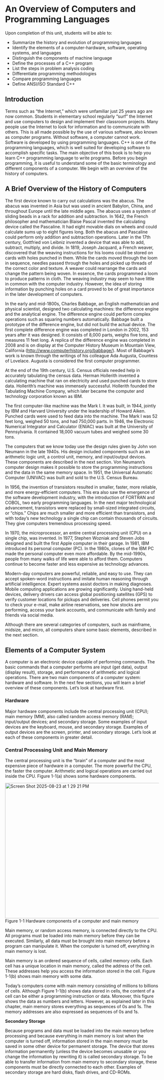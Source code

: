 # An Overview of Computers and Programming Languages

Upon completion of this unit, students will be able to:

- Summarize the history and evolution of programming languages
- Identify the elements of a computer-hardware, software, operating systems, and languages
- Distinguish the components of machine language
- Define the processes of a C++ program
- List the steps in problem analysis coding
- Differentiate programming methodologies
- Compare programming languages
- Define ANSI/ISO Standard C++

## Introduction
Terms such as “the Internet,” which were unfamiliar just 25 years ago are now common. Students in elementary school regularly “surf” the Internet and use computers to design and implement their classroom projects. Many people use the Internet to look for information and to communicate with others. This is all made possible by the use of various software, also known as computer programs. Without software, a computer cannot work. Software is developed by using programming languages. C++ is one of the programming languages, which is well suited for developing software to accomplish specific tasks. The main objective of this book is to help you learn C++ programming language to write programs. Before you begin programming, it is useful to understand some of the basic terminology and different components of a computer. We begin with an overview of the history of computers.

## A Brief Overview of the History of Computers
The first device known to carry out calculations was the abacus. The abacus was invented in Asia but was used in ancient Babylon, China, and throughout Europe until the late middle ages. The abacus uses a system of sliding beads in a rack for addition and subtraction. In 1642, the French philosopher and mathematician Blaise Pascal invented the calculating device called the Pascaline. It had eight movable dials on wheels and could calculate sums up to eight figures long. Both the abacus and Pascaline could perform only addition and subtraction operations. Later in the 17th century, Gottfried von Leibniz invented a device that was able to add, subtract, multiply, and divide. In 1819, Joseph Jacquard, a French weaver, discovered that the weaving instructions for his looms could be stored on cards with holes punched in them. While the cards moved through the loom in sequence, needles passed through the holes and picked up threads of the correct color and texture. A weaver could rearrange the cards and change the pattern being woven. In essence, the cards programmed a loom to produce patterns in cloth. The weaving industry may seem to have little in common with the computer industry. However, the idea of storing information by punching holes on a card proved to be of great importance in the later development of computers.

In the early and mid-1800s, Charles Babbage, an English mathematician and physical scientist, designed two calculating machines: the difference engine and the analytical engine. The difference engine could perform complex operations such as squaring numbers automatically. Babbage built a prototype of the difference engine, but did not build the actual device. The first complete difference engine was completed in London in 2002, 153 years after it was designed. It consists of 8,000 parts, weighs five tons, and measures 11 feet long. A replica of the difference engine was completed in 2008 and is on display at the Computer History Museum in Mountain View, California (http://www.computerhistory.org/babbage/). Most of Babbage’s work is known through the writings of his colleague Ada Augusta, Countess of Lovelace. Augusta is considered the first computer programmer.

At the end of the 19th century, U.S. Census officials needed help in accurately tabulating the census data. Herman Hollerith invented a calculating machine that ran on electricity and used punched cards to store data. Hollerith’s machine was immensely successful. Hollerith founded the Tabulating Machine Company, which later became the computer and technology corporation known as IBM.

The first computer-like machine was the Mark I. It was built, in 1944, jointly by IBM and Harvard University under the leadership of Howard Aiken. Punched cards were used to feed data into the machine. The Mark I was 52 feet long, weighed 50 tons, and had 750,000 parts. In 1946, the Electronic Numerical Integrator and Calculator (ENIAC) was built at the University of Pennsylvania. It contained 18,000 vacuum tubes and weighed some 30 tons.

The computers that we know today use the design rules given by John von Neumann in the late 1940s. His design included components such as an arithmetic logic unit, a control unit, memory, and input/output devices. These components are described in the next section. Von Neumann’s computer design makes it possible to store the programming instructions and the data in the same memory space. In 1951, the Universal Automatic Computer (UNIVAC) was built and sold to the U.S. Census Bureau.

In 1956, the invention of transistors resulted in smaller, faster, more reliable, and more energy-efficient computers. This era also saw the emergence of the software development industry, with the introduction of FORTRAN and COBOL, two early programming languages. In the next major technological advancement, transistors were replaced by small-sized integrated circuits, or “chips.” Chips are much smaller and more efficient than transistors, and with today’s new technology a single chip can contain thousands of circuits. They give computers tremendous processing speed.

In 1970, the microprocessor, an entire central processing unit (CPU) on a single chip, was invented. In 1977, Stephen Wozniak and Steven Jobs designed and built the first Apple computer in their garage. In 1981, IBM introduced its personal computer (PC). In the 1980s, clones of the IBM PC made the personal computer even more affordable. By the mid-1990s, people from many walks of life were able to afford them. Computers continue to become faster and less expensive as technology advances.

Modern-day computers are powerful, reliable, and easy to use. They can accept spoken-word instructions and imitate human reasoning through artificial intelligence. Expert systems assist doctors in making diagnoses. Mobile computing applications are growing significantly. Using hand-held devices, delivery drivers can access global positioning satellites (GPS) to verify customer locations for pickups and deliveries. Cell phones permit you to check your e-mail, make airline reservations, see how stocks are performing, access your bank accounts, and communicate with family and friends via social media.

Although there are several categories of computers, such as mainframe, midsize, and micro, all computers share some basic elements, described in the next section.

## Elements of a Computer System
A computer is an electronic device capable of performing commands. The basic commands that a computer performs are input (get data), output (display result), storage, and performance of arithmetic and logical operations. There are two main components of a computer system: hardware and software. In the next few sections, you will learn a brief overview of these components. Let’s look at hardware first.

### Hardware
Major hardware components include the central processing unit (CPU); main memory (MM), also called random access memory (RAM); input/output devices; and secondary storage. Some examples of input devices are the keyboard, mouse, and secondary storage. Examples of output devices are the screen, printer, and secondary storage. Let’s look at each of these components in greater detail.

### Central Processing Unit and Main Memory
The central processing unit is the “brain” of a computer and the most expensive piece of hardware in a computer. The more powerful the CPU, the faster the computer. Arithmetic and logical operations are carried out inside the CPU. Figure 1-1(a) shows some hardware components.

<img width="783" height="443" alt="Screen Shot 2025-08-23 at 1 29 21 PM" src="https://github.com/user-attachments/assets/9de712fe-b070-41a8-9918-d70e8c20d096" />
Figure 1-1 Hardware components of a computer and main memory

Main memory, or random access memory, is connected directly to the CPU. All programs must be loaded into main memory before they can be executed. Similarly, all data must be brought into main memory before a program can manipulate it. When the computer is turned off, everything in main memory is lost.

Main memory is an ordered sequence of cells, called memory cells. Each cell has a unique location in main memory, called the address of the cell. These addresses help you access the information stored in the cell. Figure 1-1(b) shows main memory with some data.

Today’s computers come with main memory consisting of millions to billions of cells. Although Figure 1-1(b) shows data stored in cells, the content of a cell can be either a programming instruction or data. Moreover, this figure shows the data as numbers and letters. However, as explained later in this chapter, main memory stores everything as sequences of 0s and 1s. The memory addresses are also expressed as sequences of 0s and 1s.

**Secondary Storage**

Because programs and data must be loaded into the main memory before processing and because everything in main memory is lost when the computer is turned off, information stored in the main memory must be saved in some other device for permanent storage. The device that stores information permanently (unless the device becomes unusable or you change the information by rewriting it) is called secondary storage. To be able to transfer information from main memory to secondary storage, these components must be directly connected to each other. Examples of secondary storage are hard disks, flash drives, and CD-ROMs.
